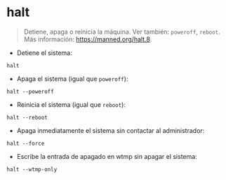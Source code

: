 # halt

> Detiene, apaga o reinicia la máquina.
> Ver también: `poweroff`, `reboot`.
> Más información: <https://manned.org/halt.8>.

- Detiene el sistema:

`halt`

- Apaga el sistema (igual que `poweroff`):

`halt --poweroff`

- Reinicia el sistema (igual que `reboot`):

`halt --reboot`

- Apaga inmediatamente el sistema sin contactar al administrador:

`halt --force`

- Escribe la entrada de apagado en wtmp sin apagar el sistema:

`halt --wtmp-only`
